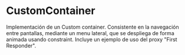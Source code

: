 CustomContainer
===============

Implementación de un Custom container. Consistente en la navegación entre pantallas, mediante un menu lateral, que se despliega de forma animada usando constraint. Incluye un ejemplo de uso del proxy "First Responder".
